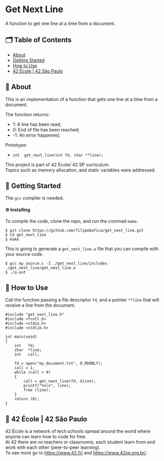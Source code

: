# Get Next Line
A function to get one line at a time from a document.

## 🗂 Table of Contents
* [About](#-about)
* [Getting Started](#-getting-started)
* [How to Use](#-how-to-use)
* [42 École | 42 São Paulo](#-42-école--42-são-paulo)

## 🧐 About
This is an implementation of a function that gets one line at a time from a document.

The function returns:
 * 1: A line has been read;
 * 0: End of file has been reached;
 * -1: An error happened;
 
Prototype: 
* `int	get_next_line(int fd, char **line);`

This project is part of 42 École/ 42 SP curriculum.\
Topics such as memory allocation, and static variables were addressed.

## 🏁 Getting Started
The `gcc` compiler is needed.

#### ⚙️ Installing
To compile the code, clone the repo, and run the commad `make`.
```
$ git clone https://github.com/filipebafica/get_next_line.git
$ cd get_next_line
$ make
```
This is going to generate a `get_next_line.a` file that you can compile with your source code.
```
$ gcc my_source.c -I ./get_next_line/includes ./get_next_line/get_next_line.a
$ ./a.out
```
## 🎈 How to Use
Call the function passing a file descriptor `fd`, and a pointer `**line` that will receive a line from the document.
```
#include "get_next_line.h"
#include <fcntl.h>
#include <stdio.h>
#include <stdlib.h>

int	main(void)
{
	int   fd;
	char  *line;
  	int   call;
  
  	fd = open("my_document.txt", O_RDONLY);
  	call = 1;
 	while (call > 0)
  	{
		call = get_next_line(fd, &line);
		printf("%s\n", line);
		free (line);
	}
	return (0);
}
```
## 🏫 42 École | 42 São Paulo
42 École is a network of tech schools spread around the world where anyone can learn how to code for free.\
At 42 there are no teachers or classrooms, each student learn from and work with each other (peer-to-peer learning).\
To see more go to https://www.42.fr/ and https://www.42sp.org.br/.


